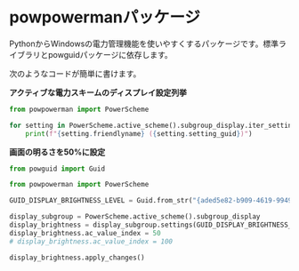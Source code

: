 # powpowermanパッケージ

PythonからWindowsの電力管理機能を使いやすくするパッケージです。標準ライブラリとpowguidパッケージに依存します。

次のようなコードが簡単に書けます。

**アクティブな電力スキームのディスプレイ設定列挙**

```python
from powpowerman import PowerScheme

for setting in PowerScheme.active_scheme().subgroup_display.iter_settings():
    print(f"{setting.friendlyname} ({setting.setting_guid})")
```

**画面の明るさを50%に設定**

```python
from powguid import Guid

from powpowerman import PowerScheme

GUID_DISPLAY_BRIGHTNESS_LEVEL = Guid.from_str("{aded5e82-b909-4619-9949-f5d71dac0bcb}")

display_subgroup = PowerScheme.active_scheme().subgroup_display
display_brightness = display_subgroup.settings(GUID_DISPLAY_BRIGHTNESS_LEVEL)
display_brightness.ac_value_index = 50
# display_brightness.ac_value_index = 100

display_brightness.apply_changes()
```
